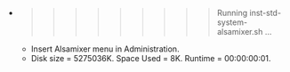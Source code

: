 * >>>>>>>>> Running inst-std-system-alsamixer.sh ...
  * Insert Alsamixer menu in Administration.
  * Disk size = 5275036K. Space Used = 8K. Runtime = 00:00:00:01.
